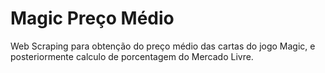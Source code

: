 # Magic Preço Médio
Web Scraping para obtenção do preço médio das cartas do jogo Magic, e posteriormente calculo de porcentagem do Mercado Livre.
